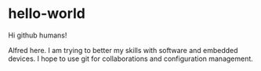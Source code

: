 # hello-world

Hi github humans!

Alfred here.
I am trying to better my skills with software and embedded devices.
I hope to use git for collaborations and configuration management.
